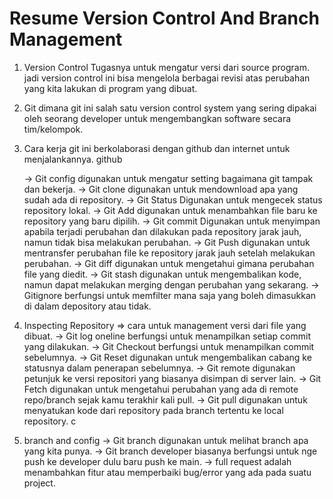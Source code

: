 # Resume Version Control And Branch Management
1. Version Control Tugasnya untuk mengatur versi dari source program. jadi version control ini  bisa mengelola berbagai revisi atas perubahan yang kita lakukan di program yang dibuat.

2. Git dimana git ini salah satu version control system yang sering dipakai oleh seorang developer untuk mengembangkan software secara tim/kelompok. 

3. Cara kerja git ini berkolaborasi dengan github dan internet untuk menjalankannya. github  

    -> Git config  digunakan untuk mengatur setting bagaimana git tampak dan bekerja.
    -> Git clone digunakan untuk mendownload apa yang sudah ada di repository.
    -> Git Status Digunakan untuk mengecek status repository lokal.
    -> Git Add digunakan untuk menambahkan file baru ke repository yang baru dipilih.
    -> Git commit Digunakan untuk menyimpan apabila terjadi perubahan dan dilakukan pada repository jarak jauh, namun tidak bisa melakukan perubahan.
    -> Git Push digunakan untuk mentransfer perubahan file ke repository jarak jauh setelah melakukan perubahan.
    -> Git diff digunakan untuk mengetahui gimana perubahan file yang diedit.
    -> Git stash digunakan untuk mengembalikan kode, namun dapat melakukan merging dengan perubahan yang sekarang.
    -> Gitignore berfungsi untuk memfilter mana saja yang boleh dimasukkan di dalam depository atau tidak.

4. Inspecting Repository
    => cara untuk management versi dari file yang dibuat.
    -> Git log oneline berfungsi untuk menampilkan setiap commit yang dilakukan.
    -> Git Checkout berfungsi untuk  menampilkan commit sebelumnya.
    -> Git Reset digunakan untuk mengembalikan cabang ke statusnya dalam penerapan sebelumnya.
    -> Git remote digunakan petunjuk ke versi repositori yang biasanya disimpan di server lain. 
    -> Git Fetch digunakan untuk mengetahui perubahan yang ada di remote repo/branch sejak kamu terakhir kali pull.
    -> Git pull digunakan untuk menyatukan kode dari repository pada branch tertentu ke local repository.
    c
5. branch and config 
    -> Git branch digunakan untuk melihat branch apa yang kita punya.
    -> Git branch developer biasanya berfungsi untuk nge push ke developer   dulu baru push ke main.
    -> full request adalah  menambahkan fitur atau memperbaiki bug/error yang ada pada suatu project.




